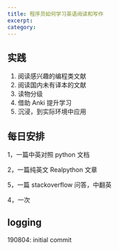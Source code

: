 ```yaml
---
title: 程序员如何学习英语阅读和写作
excerpt: 
category: 
---
```


## 实践

1. 阅读感兴趣的编程类文献
2. 阅读国内未有译本的文献
3. 读物分级
4. 借助 Anki 提升学习
5. 沉浸，到实际环境中应用

## 每日安排

1，一篇中英对照 python 文档

2，一篇纯英文 Realpython 文章

5，一篇 stackoverflow 问答，中翻英

4，一次

## logging

190804: initial commit